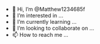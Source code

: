 - 👋 Hi, I’m @Matthew1234685f
- 👀 I’m interested in ...
- 🌱 I’m currently learning ...
- 💞️ I’m looking to collaborate on ...
- 📫 How to reach me ...

<!---
Matthew1234685f/Matthew1234685f is a ✨ special ✨ repository because its `README.md` (this file) appears on your GitHub profile.
You can click the Preview link to take a look at your changes.
--->
